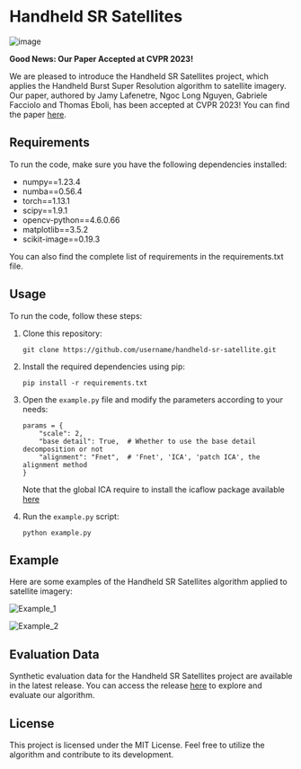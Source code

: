 # Handheld SR Satellites

![image](https://github.com/Jamy-L/handheld-sr-satellite/assets/46826148/dedf2a10-863f-4c68-8dfd-4abbc0b0f423)

**Good News: Our Paper Accepted at CVPR 2023!**

We are pleased to introduce the Handheld SR Satellites project, which applies the Handheld Burst Super Resolution algorithm to satellite imagery. Our paper, authored by Jamy Lafenetre, Ngoc Long Nguyen, Gabriele Facciolo and Thomas Eboli, has been accepted at CVPR 2023! You can find the paper [here]([link_to_paper](https://openaccess.thecvf.com/content/CVPR2023W/EarthVision/papers/Lafenetre_Handheld_Burst_Super-Resolution_Meets_Multi-Exposure_Satellite_Imagery_CVPRW_2023_paper.pdf)).

## Requirements

To run the code, make sure you have the following dependencies installed:

- numpy==1.23.4
- numba==0.56.4
- torch==1.13.1
- scipy==1.9.1
- opencv-python==4.6.0.66
- matplotlib==3.5.2
- scikit-image==0.19.3

You can also find the complete list of requirements in the requirements.txt file.

## Usage

To run the code, follow these steps:

1. Clone this repository:

   ```
   git clone https://github.com/username/handheld-sr-satellite.git
   ```

2. Install the required dependencies using pip:

   ```
   pip install -r requirements.txt
   ```

3. Open the `example.py` file and modify the parameters according to your needs:

   ```
   params = {
       "scale": 2,
       "base detail": True,  # Whether to use the base detail decomposition or not
       "alignment": "Fnet",  # 'Fnet', 'ICA', 'patch ICA', the alignment method
   }
   ```
   Note that the global ICA require to install the icaflow package available [here](link)

4. Run the `example.py` script:

   ```
   python example.py
   ```

## Example

Here are some examples of the Handheld SR Satellites algorithm applied to satellite imagery:

![Example_1](https://github.com/Jamy-L/handheld-sr-satellite/assets/46826148/05cdb6e0-0525-4cb4-8914-255e0a0cfffc)

![Example_2](https://github.com/Jamy-L/handheld-sr-satellite/assets/46826148/1f294439-8a59-4bb0-81d8-2ecf57a9939e)

## Evaluation Data

Synthetic evaluation data for the Handheld SR Satellites project are available in the latest release. You can access the release [here](link_to_release) to explore and evaluate our algorithm.

## License

This project is licensed under the MIT License. Feel free to utilize the algorithm and contribute to its development.
